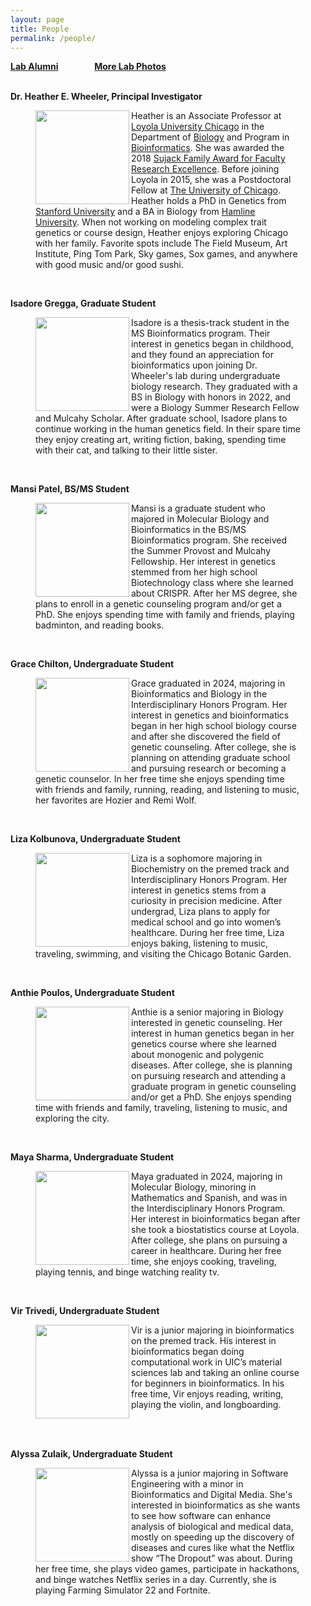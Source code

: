 ```yaml
---
layout: page
title: People
permalink: /people/
---
```

**<a href="{{ site.baseurl }}/alumni">Lab Alumni</a>**
&emsp; &emsp; &emsp;
**<a href="{{ site.baseurl }}/photos">More Lab Photos</a>**
<br>
<br>

**Dr. Heather E. Wheeler, Principal Investigator**


<figure>
    <a href="../images/hew2.jpg">
	<img src="{{ site.baseurl }}/images/hew2.jpg" width="150px" height="150px" align="left"/>
    </a>
<figcaption>
	Heather is an Associate Professor at <a href="http://luc.edu/">Loyola University Chicago</a>  in the Department of <a href="http://luc.edu/biology">Biology</a> and Program in <a href="http://luc.edu/bioinformatics/">Bioinformatics</a>. She was awarded the 2018 <a href="https://www.luc.edu/cas/thesujackawards/">Sujack Family Award for Faculty Research Excellence</a>. Before joining Loyola in 2015, she was a Postdoctoral Fellow at <a href="http://medicine.uchicago.edu/">The University of Chicago</a>. Heather holds a PhD in Genetics from <a href="http://genetics.stanford.edu/">Stanford University</a> and a BA in Biology from <a href="http://www.hamline.edu/cla/biology/">Hamline University</a>. When not working on modeling complex trait genetics or course design, Heather enjoys exploring Chicago with her family. Favorite spots include The Field Museum, Art Institute, Ping Tom Park, Sky games, Sox games, and anywhere with good music and/or good sushi.
</figcaption>
</figure>
<br>



**Isadore Gregga, Graduate Student**
<figure>
    <a href="../images/isadore.jpg">
        <img src="{{ site.baseurl }}/images/isadore.jpg" width="150px" height="150px" align="left"/>
    </a>
<figcaption>
Isadore is a thesis-track student in the MS Bioinformatics program. Their interest in genetics began in childhood, and they found an appreciation for bioinformatics upon joining Dr. Wheeler's lab during undergraduate biology research. They graduated with a BS in Biology with honors in 2022, and were a Biology Summer Research Fellow and Mulcahy Scholar. After graduate school, Isadore plans to continue working in the human genetics field. In their spare time they enjoy creating art, writing fiction, baking, spending time with their cat, and talking to their little sister.
</figcaption>
</figure>  
<br>

**Mansi Patel, BS/MS Student**

<figure>
    <a href="../images/mansi.jpg">
        <img src="{{ site.baseurl }}/images/mansi.jpg" width="150px" height="150px" align="left"/>
    </a>
<figcaption>
Mansi is a graduate student who majored in Molecular Biology and Bioinformatics in the BS/MS Bioinformatics program. She received the Summer Provost and Mulcahy Fellowship. Her interest in genetics stemmed from her high school Biotechnology class where she learned about CRISPR. After her MS degree, she plans to enroll in a genetic counseling program and/or get a PhD. She enjoys spending time with family and friends, playing badminton, and reading books.
</figcaption>
</figure>
<br>


**Grace Chilton, Undergraduate Student**
<figure>
    <a href="../images/grace.jpg">
        <img src="{{ site.baseurl }}/images/grace.jpg" width="150px" height="150px" align="left"/>
    </a>
<figcaption>
Grace graduated in 2024, majoring in Bioinformatics and Biology in the Interdisciplinary Honors Program. Her interest in genetics and bioinformatics began in her high school biology course and after she discovered the field of genetic counseling. After college, she is planning on attending graduate school and pursuing research or becoming a genetic counselor. In her free time she enjoys spending time with friends and family, running, reading, and listening to music, her favorites are Hozier and Remi Wolf. 
</figcaption>
</figure>
<br>



**Liza Kolbunova, Undergraduate Student**
<figure>
    <a href="../images/liza.jpg">
        <img src="{{ site.baseurl }}/images/liza.jpg" width="150px" height="150px" align="left"/>
    </a>
<figcaption>
Liza is a sophomore majoring in Biochemistry on the premed track and Interdisciplinary Honors Program. Her interest in genetics stems from a curiosity in precision medicine. After undergrad, Liza plans to apply for medical school and go into women’s healthcare. During her free time, Liza enjoys baking, listening to music, traveling, swimming, and visiting the Chicago Botanic Garden.
</figcaption>
</figure>
<br>


**Anthie Poulos, Undergraduate Student**
<figure>
    <a href="../images/anthie.jpg">
        <img src="{{ site.baseurl }}/images/anthie.jpg" width="150px" height="150px" align="left"/>
    </a>
<figcaption>
Anthie is a senior majoring in Biology interested in genetic counseling. Her interest in human genetics began in her genetics course where she learned about monogenic and polygenic diseases. After college, she is planning on pursuing research and attending a graduate program in genetic counseling and/or get a PhD. She enjoys spending time with friends and family, traveling, listening to music, and exploring the city.
</figcaption>
</figure>
<br>


**Maya Sharma, Undergraduate Student**

<figure>
    <a href="../images/maya.png">
        <img src="{{ site.baseurl }}/images/maya.png" width="150px" height="150px" align="left"/>
    </a>
<figcaption>
Maya graduated in 2024, majoring in Molecular Biology, minoring in Mathematics and Spanish, and was in the Interdisciplinary Honors Program. Her interest in bioinformatics began after she took a biostatistics course at Loyola. After college, she plans on pursuing a career in healthcare. During her free time, she enjoys cooking, traveling, playing tennis, and binge watching reality tv.
</figcaption>
</figure>
<br>


**Vir Trivedi, Undergraduate Student**

<figure>
    <a href="../images/vir.jpeg">
        <img src="{{ site.baseurl }}/images/vir.jpeg" width="150px" height="150px" align="left"/>
    </a>
<figcaption>
Vir is a junior majoring in bioinformatics on the premed track. His interest in bioinformatics began doing computational work in UIC’s material sciences lab and taking an online course for beginners in bioinformatics. In his free time, Vir enjoys reading, writing, playing the violin, and longboarding.
</figcaption>
</figure>
<br>
<br>

**Alyssa Zulaik, Undergraduate Student**

<figure>
    <a href="../images/alyssa.jpg">
        <img src="{{ site.baseurl }}/images/alyssa.jpg" width="150px" height="150px" align="left"/>
    </a>
<figcaption>
Alyssa is a junior majoring in Software Engineering with a minor in Bioinformatics and Digital Media. She's interested in bioinformatics as she wants to see how software can enhance analysis of biological and medical data, mostly on speeding up the discovery of diseases and cures like what the Netflix show “The Dropout” was about. During her free time, she plays video games, participate in hackathons, and binge watches Netflix series in a day. Currently, she is playing Farming Simulator 22 and Fortnite.
</figcaption>
</figure>
<br>
